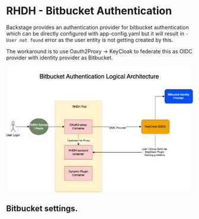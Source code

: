 # RHDH - Bitbucket Authentication 

Backstage provides an authentication provider for bitbucket authentication which can be directly configured with app-config.yaml but it will result in `- User not found` error as the user entity is not getting created by this.

The workaround is to use Oauth2Proxy -> KeyCloak to federate this as OIDC provider with identity provider as Bitbucket.

![Alt text](./docs/assets/bitbucket-rhdh.png?raw=true "Logical Architecture")

## Bitbucket settings.